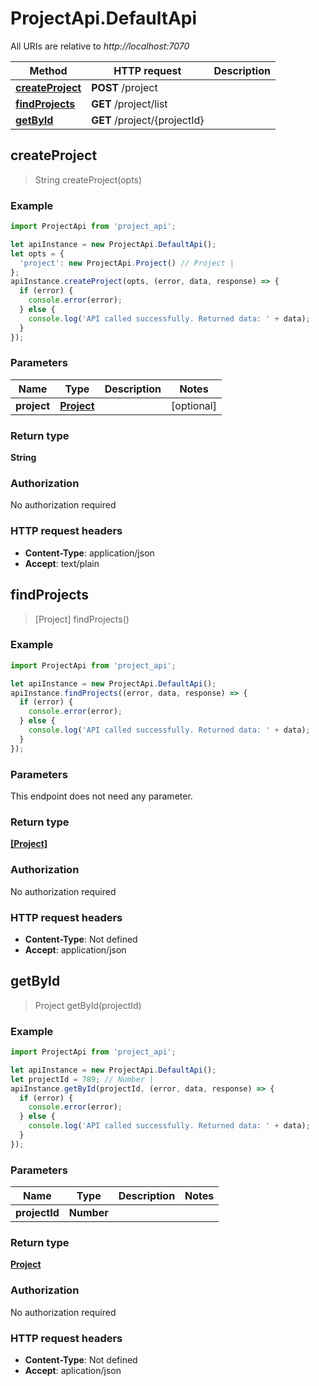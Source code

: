 # ProjectApi.DefaultApi

All URIs are relative to *http://localhost:7070*

Method | HTTP request | Description
------------- | ------------- | -------------
[**createProject**](DefaultApi.md#createProject) | **POST** /project | 
[**findProjects**](DefaultApi.md#findProjects) | **GET** /project/list | 
[**getById**](DefaultApi.md#getById) | **GET** /project/{projectId} | 



## createProject

> String createProject(opts)



### Example

```javascript
import ProjectApi from 'project_api';

let apiInstance = new ProjectApi.DefaultApi();
let opts = {
  'project': new ProjectApi.Project() // Project | 
};
apiInstance.createProject(opts, (error, data, response) => {
  if (error) {
    console.error(error);
  } else {
    console.log('API called successfully. Returned data: ' + data);
  }
});
```

### Parameters


Name | Type | Description  | Notes
------------- | ------------- | ------------- | -------------
 **project** | [**Project**](Project.md)|  | [optional] 

### Return type

**String**

### Authorization

No authorization required

### HTTP request headers

- **Content-Type**: application/json
- **Accept**: text/plain


## findProjects

> [Project] findProjects()



### Example

```javascript
import ProjectApi from 'project_api';

let apiInstance = new ProjectApi.DefaultApi();
apiInstance.findProjects((error, data, response) => {
  if (error) {
    console.error(error);
  } else {
    console.log('API called successfully. Returned data: ' + data);
  }
});
```

### Parameters

This endpoint does not need any parameter.

### Return type

[**[Project]**](Project.md)

### Authorization

No authorization required

### HTTP request headers

- **Content-Type**: Not defined
- **Accept**: application/json


## getById

> Project getById(projectId)



### Example

```javascript
import ProjectApi from 'project_api';

let apiInstance = new ProjectApi.DefaultApi();
let projectId = 789; // Number | 
apiInstance.getById(projectId, (error, data, response) => {
  if (error) {
    console.error(error);
  } else {
    console.log('API called successfully. Returned data: ' + data);
  }
});
```

### Parameters


Name | Type | Description  | Notes
------------- | ------------- | ------------- | -------------
 **projectId** | **Number**|  | 

### Return type

[**Project**](Project.md)

### Authorization

No authorization required

### HTTP request headers

- **Content-Type**: Not defined
- **Accept**: aplication/json

